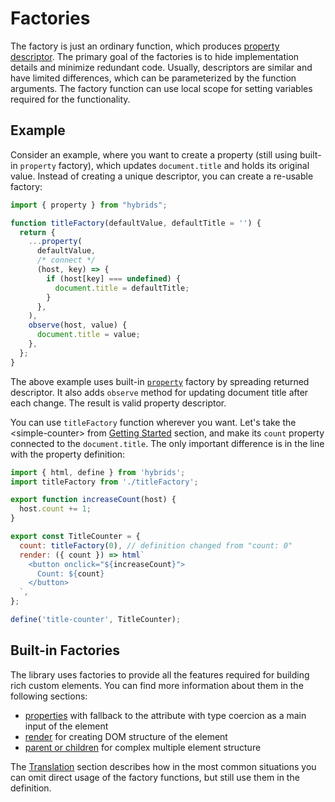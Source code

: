 # Factories

The factory is just an ordinary function, which produces [property descriptor](descriptors.md). The primary goal of the factories is to hide implementation details and minimize redundant code. Usually, descriptors are similar and have limited differences, which can be parameterized by the function arguments. The factory function can use local scope for setting variables required for the functionality.

## Example

Consider an example, where you want to create a property (still using built-in `property` factory), which updates `document.title` and holds its original value. Instead of creating a unique descriptor, you can create a re-usable factory:

```javascript
import { property } from "hybrids";

function titleFactory(defaultValue, defaultTitle = '') {
  return {
    ...property(
      defaultValue,
      /* connect */
      (host, key) => {
        if (host[key] === undefined) {
          document.title = defaultTitle;
        }
      },
    ),
    observe(host, value) {
      document.title = value;
    },
  };
}
```

The above example uses built-in [`property`](../built-in-factories/property.md) factory by spreading returned descriptor. It also adds `observe` method for updating document title after each change. The result is valid property descriptor.

You can use `titleFactory` function wherever you want. Let's take the &lt;simple-counter&gt; from [Getting Started](../README.md) section, and make its `count` property connected to the `document.title`. The only important difference is in the line with the property definition:

```javascript
import { html, define } from 'hybrids';
import titleFactory from './titleFactory';

export function increaseCount(host) {
  host.count += 1;
}

export const TitleCounter = {
  count: titleFactory(0), // definition changed from "count: 0"
  render: ({ count }) => html`
    <button onclick="${increaseCount}">
      Count: ${count}
    </button>
  `,
};

define('title-counter', TitleCounter);
```

## Built-in Factories

The library uses factories to provide all the features required for building rich custom elements. You can find more information about them in the following sections:

* [properties](../built-in-factories/property.md) with fallback to the attribute with type coercion as a main input of the element
* [render](../built-in-factories/render.md) for creating DOM structure of the element
* [parent or children](../built-in-factories/parent-children.md) for complex multiple element structure

The [Translation](./translation.md) section describes how in the most common situations you can omit direct usage of the factory functions, but still use them in the definition.
